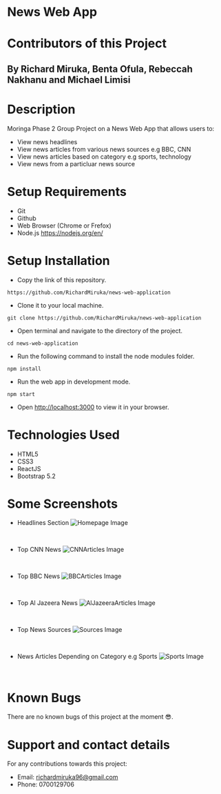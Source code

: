 # News Web App
# Contributors of this Project
## By Richard Miruka, Benta Ofula, Rebeccah Nakhanu and Michael Limisi
# Description
Moringa Phase 2 Group Project on a News Web App that allows users to:
* View news headlines
* View news articles from various news sources e.g BBC, CNN
* View news articles based on category e.g sports, technology
* View news from a particluar news source
# Setup Requirements
* Git
* Github
* Web Browser (Chrome or Frefox)
* Node.js https://nodejs.org/en/
# Setup Installation
* Copy the link of this repository.
```
https://github.com/RichardMiruka/news-web-application
```
* Clone it to your local machine.
```
git clone https://github.com/RichardMiruka/news-web-application
```
* Open terminal and navigate to the directory of the project.
```
cd news-web-application
```
* Run the following command to install the node modules folder.
```
npm install
```
* Run the web app in development mode.
```
npm start
```
* Open [http://localhost:3000](http://localhost:3000) to view it in your browser.
# Technologies Used
* HTML5
* CSS3
* ReactJS
* Bootstrap 5.2
# Some Screenshots
* Headlines Section
![Homepage Image](src/assets/HomePage.jpg)
<br/>

* Top CNN News
![CNNArticles Image](src/assets/CNNArticles.jpg)
<br/>

* Top BBC News
![BBCArticles Image](src/assets/BBCArticles.jpg)
<br/>

* Top Al Jazeera News
![AlJazeeraArticles Image](src/assets/AlJazeeraArticles.jpg)
<br/>

* Top News Sources
![Sources Image](src/assets/NewsSources.jpg)
<br/>

* News Articles Depending on Category e.g Sports
![Sports Image](src/assets/Sports.jpg)
<br/>

# Known Bugs
There are no known bugs of this project at the moment 😎.
# Support and contact details
For any contributions towards this project:
* Email: richardmiruka96@gmail.com
* Phone: 0700129706